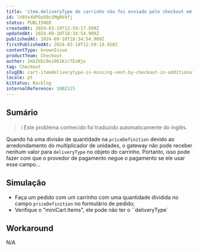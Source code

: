 ```yaml
---
title: 'item.deliveryType do carrinho não foi enviado pelo checkout em AdditionalData'
id: lV8VxXUPOzO9cSMgNV4fj
status: PUBLISHED
createdAt: 2024-03-19T12:59:17.599Z
updatedAt: 2024-09-10T18:34:54.909Z
publishedAt: 2024-09-10T18:34:54.909Z
firstPublishedAt: 2024-03-19T12:59:18.450Z
contentType: knownIssue
productTeam: Checkout
author: 2mXZkbi0oi061KicTExNjo
tag: Checkout
slugEN: cart-itemdeliverytype-is-missing-sent-by-checkout-in-additionaldata
locale: pt
kiStatus: Backlog
internalReference: 1002115
---
```


## Sumário

>ℹ️ Este problema conhecido foi traduzido automaticamente do inglês.


Quando há uma divisão de quantidade na `priceDefinition` devido ao arredondamento do multiplicador de unidades, o gateway não pode receber nenhum valor para `deliveryType` no objeto do carrinho. Portanto, isso pode fazer com que o provedor de pagamento negue o pagamento se ele usar esse campo...

## Simulação



- Faça um pedido com um carrinho com uma quantidade dividida no campo `priceDefinition` no formulário de pedido;
- Verifique o "miniCart.Items", ele pode não ter o ``deliveryType`

## Workaround


N/A



